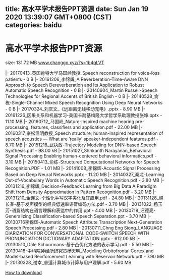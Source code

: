 
title: 高水平学术报告PPT资源
date: Sun Jan 19 2020 13:39:07 GMT+0800 (CST)    
categories: baidu
---

# 高水平学术报告PPT资源
size: 131.72 MB
 www.changgo.xyz/?s=1b4qLVT
 
|- 20170413_英国肯特大学马国岭教授_Speech reconstruction for voice-loss patients - 0 B
|- 20161206_李锦辉_A Reverberation-Time-Aware DNN Approach to Speech Dereverberation and Its Application to Robust Automatic Speech Recognition - 0 B
|- 20140604_Martin Russell-Speech Technologies for Regional Accents of British English - 0 B
|- 20140528_俞栋-Single-Channel Mixed Speech Recognition Using Deep Neural Networks - 0 B
|- 20170324_刘庆文_《远距离无线移动充电》.pptx - 8.90 MB
|- 20161226_因果关系和机器学习-美国卡耐基梅隆大学哲学系助理教授张坤.pptx - 11.10 MB
|- 20160712_马国岭_Nature-inspired machine hearing pre-processing, features, classifiers and application.pdf - 22.00 MB
|- 20160317_峯松信明教授_Speech structure; human-inspired representation of speech acoustics — What are ‘really’ speaker-independent features.pdf - 8.70 MB
|- 20151218_武执政-Trajectory Modeling for DNN-based Speech Synthesis.pdf - 98.00 kB
|- 20151027_Shrikanth Narayanan_Behavioral Signal Processing Enabling human-centered behavioral informatics.pdf - 3.10 MB
|- 20150413_俞栋-Structured Computational Networks for Speech Recognition.PDF - 1.01 MB
|- 20141008_李锦辉-Acoustic Signal Processing Based on Deep Neural Networks.pptx - 11.20 MB
|- 20140327_秦龙-Learning Out-of-Vocabulary Words in Automatic Speech Recognition.pdf - 3.80 MB
|- 20131216_李锦辉_Decision-Feedback Learning from Big Data A Paradigm Shift from Density Approximation in Pattern Recognition.pdf - 3.20 MB
|- 20131210_金连文-个性化手写汉字美化及其应用.pdf - 24.80 MB
|- 20131128_鲍长春-基于发声模型的经典低速率语音编码方法.pdf - 3.70 MB
|- 20131022_杨玉芳-语篇结构在语言理解和表达中的作用.ppt - 4.00 MB
|- 20130718_汪德亮-Generalizing Classification-based Speech Separation.ppt - 3.70 MB
|- 20130716李锦辉-Automatic Speech Attribute Transcription Next-Generation Speech Processing.pdf - 2.80 MB
|- 20130711_Chng Eng Siong_LANGUAGE DIARIZATION FOR CONVERSATIONAL CODE-SWITCH SPEECH WITH PRONUNCIATION DICTIONARY ADAPTATION.pptx - 612.00 kB
|- 20130510_Dale Schuurmans-基于凸优化方法的表示学习.pdf - 5.50 MB
|- 20130418-中科院神经所研究员杨天明_Modeling Orbitofrontal Cortex and Model-based Reinforcement Learning with Reservoir Network.pdf - 7.90 MB
|- 20130328_谢幸_普适计算城市计算与用户理解.pdf - 5.60 MB

[How to download](https://bpcam.bemobtrk.com/go/2ceec3aa-1ca2-46d6-b9ff-aaa5c184517c?jno=3015)